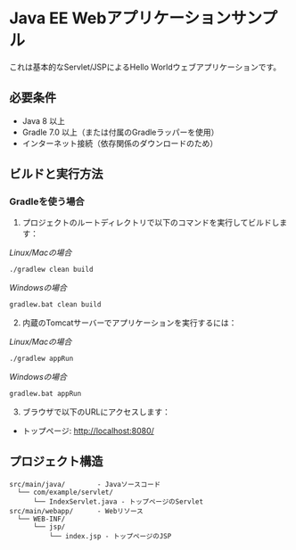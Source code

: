 # Java EE Webアプリケーションサンプル

これは基本的なServlet/JSPによるHello Worldウェブアプリケーションです。

## 必要条件

- Java 8 以上
- Gradle 7.0 以上（または付属のGradleラッパーを使用）
- インターネット接続（依存関係のダウンロードのため）

## ビルドと実行方法

### Gradleを使う場合

1. プロジェクトのルートディレクトリで以下のコマンドを実行してビルドします：

_Linux/Macの場合_ 
```bash
./gradlew clean build
```

_Windowsの場合_
```bash
gradlew.bat clean build
```

2. 内蔵のTomcatサーバーでアプリケーションを実行するには：

_Linux/Macの場合_
```bash
./gradlew appRun
```

_Windowsの場合_
```bash
gradlew.bat appRun
```

3. ブラウザで以下のURLにアクセスします：

- トップページ: [http://localhost:8080/](http://localhost:8080/)

## プロジェクト構造

```
src/main/java/        - Javaソースコード
  └── com/example/servlet/
      └── IndexServlet.java - トップページのServlet
src/main/webapp/      - Webリソース
  └── WEB-INF/
      └── jsp/
          └── index.jsp - トップページのJSP
``` 
